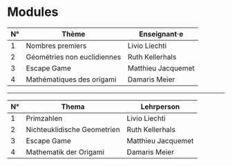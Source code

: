 # Modules

N° | Thème                       | Enseignant·e
-- | --------------------------- | ------------------
1  | Nombres premiers            | Livio Liechti
2  | Géométries non euclidiennes | Ruth Kellerhals
3  | Escape Game                 | Matthieu Jacquemet
4  | Mathématiques des origami   | Damaris Meier

---

N° | Thema                       | Lehrperson
-- | --------------------------- | ------------------
1  | Primzahlen                  | Livio Liechti
2  | Nichteuklidische Geometrien | Ruth Kellerhals
3  | Escape Game                 | Matthieu Jacquemet
4  | Mathematik der Origami      | Damaris Meier
